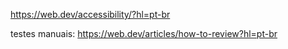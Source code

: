 https://web.dev/accessibility/?hl=pt-br

testes manuais: https://web.dev/articles/how-to-review?hl=pt-br